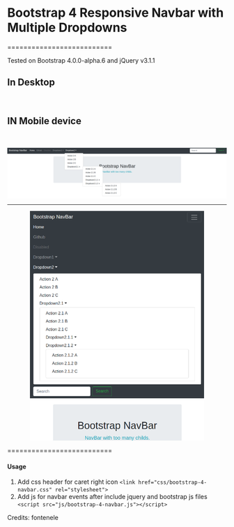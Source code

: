 # Bootstrap 4 Responsive Navbar with Multiple Dropdowns
==========================


Tested on Bootstrap 4.0.0-alpha.6 and jQuery v3.1.1

## In Desktop
![]()


## IN Mobile device
![]()

<div style="text-align:center;" align="center">
    <img align="center" src="https://raw.githubusercontent.com/fontenele/bootstrap-navbar-dropdowns/master/printscreen.png" />
    <hr />
    <img align="center" width="400" style="width: 400px;margin: auto;" src="https://raw.githubusercontent.com/fontenele/bootstrap-navbar-dropdowns/master/printscreen-collapsed.png" />
</div>

==========================

<h4>Usage</h4>

1. Add css header for caret right icon ```<link href="css/bootstrap-4-navbar.css" rel="stylesheet">```
2. Add js for navbar events after include jquery and bootstrap js files ```<script src="js/bootstrap-4-navbar.js"></script>```



Credits: fontenele
